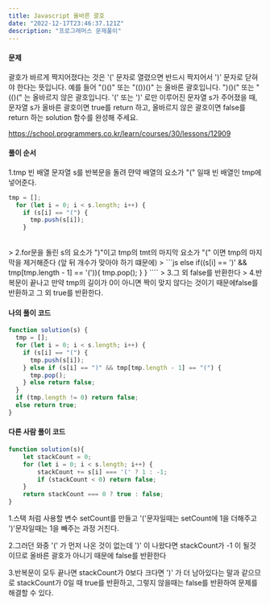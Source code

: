 ```yaml
---
title: Javascript 올바른 괄호 
date: "2022-12-17T23:46:37.121Z"
description: "프로그래머스 문제풀이"
---
```


#### 문제
> 
괄호가 바르게 짝지어졌다는 것은 '(' 문자로 열렸으면 반드시 짝지어서 ')' 문자로 닫혀야 한다는 뜻입니다. 예를 들어
"()()" 또는 "(())()" 는 올바른 괄호입니다.
")()(" 또는 "(()(" 는 올바르지 않은 괄호입니다.
'(' 또는 ')' 로만 이루어진 문자열 s가 주어졌을 때, 문자열 s가 올바른 괄호이면 true를 return 하고, 올바르지 않은 괄호이면 false를 return 하는 solution 함수를 완성해 주세요.

https://school.programmers.co.kr/learn/courses/30/lessons/12909



 #### 풀이 순서
>
1.tmp 빈 배열 
문자열 s를 반복문을 돌려 먄약 배열의 요소가 "(" 일때 빈 배열인 tmp에 넣어준다.
```js
tmp = [];
  for (let i = 0; i < s.length; i++) {
    if (s[i] == "(") {
      tmp.push(s[i]);
    }
````
 <br>
>  
2.for문을 돌린 s의 요소가 ")"이고 tmp의 tmt의 마지막 요소가 "(" 이면 tmp의 마지막을 제거해준다 (앞 뒤 개수가 맞아야 하기 떄문에)
> 
```js
else if((s[i] == ')' && tmp[tmp.length - 1] == '(')){
          tmp.pop();
      }
}
````
> 
3.그 외 false를 반환한다
> 
4.반복문이 끝나고 만약 tmp의 길이가 0이 아니면 짝이 맞지 않다는 것이기 때문에false를 반환하고 그 외 true를 반환한다.








#### 나의 풀이 코드
> 
```js
function solution(s) {
  tmp = [];
  for (let i = 0; i < s.length; i++) {
    if (s[i] == "(") {
      tmp.push(s[i]);
    } else if (s[i] == ")" && tmp[tmp.length - 1] == "(") {
      tmp.pop();
    } else return false;
  }
  if (tmp.length != 0) return false;
  else return true;
}
````

#### 다른 사람 풀이 코드
> 
```js
function solution(s){
    let stackCount = 0;
    for (let i = 0; i < s.length; i++) {
        stackCount += s[i] === '(' ? 1 : -1;
        if (stackCount < 0) return false;
    }
    return stackCount === 0 ? true : false;
}
````
1.스택 처럼 사용할 변수 setCount를 만들고 '('문자일때는 setCount에 1을 더해주고 ')'문자일때는 1을 빼주는 과정 거친다.
> 
2.그러던 와중 '(' 가 먼저 나온 것이 없는데 ')' 이 나왔다면 stackCount가 -1 이 될것이므로 올바른 괄호가 아니기 때문에 false를 반환한다
> 
3.반복문이 모두 끝나면 stackCount가 0보다 크다면 ')' 가 더 남아있다는 말과 같으므로 stackCount가 0일 때 true를 반환하고, 그렇지 않을때는 false를 반환하여 문제를 해결할 수 있다.
